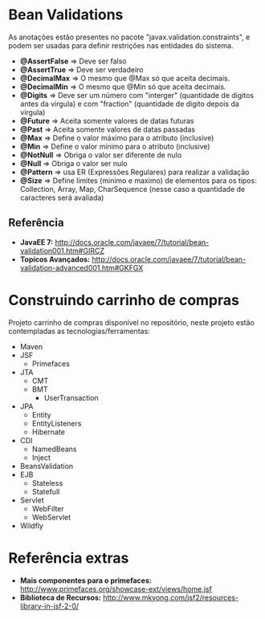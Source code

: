 # Bean Validations #

As anotações estão presentes no pacote "javax.validation.constraints", e podem ser usadas para definir restrições nas entidades do sistema.

  * **@AssertFalse** => Deve ser falso
  * **@AssertTrue** => Deve ser verdadeiro
  * **@DecimalMax** => O mesmo que @Max só que aceita decimais.
  * **@DecimalMin** => O mesmo que @Min só que aceita decimais.
  * **@Digits** => Deve ser um número com "interger" (quantidade de digitos antes da virgula) e com "fraction" (quantidade de digito depois da virgula)
  * **@Future** => Aceita somente valores de datas futuras
  * **@Past** => Aceita somente valores de datas passadas
  * **@Max** => Define o valor máximo para o atributo (inclusive)
  * **@Min** => Define o valor mínimo para o atributo (inclusive)
  * **@NotNull** => Obriga o valor ser diferente de nulo
  * **@Null** => Obriga o valor ser nulo
  * **@Pattern** => usa ER (Expressões Regulares) para realizar a validação
  * **@Size** => Define limites (minimo e maximo) de elementos para os tipos: Collection, Array, Map, CharSequence (nesse caso a quantidade de caracteres será avaliada)

## Referência ##
  * **JavaEE 7:** http://docs.oracle.com/javaee/7/tutorial/bean-validation001.htm#GIRCZ
  * **Topicos Avançados:** http://docs.oracle.com/javaee/7/tutorial/bean-validation-advanced001.htm#GKFGX

# Construindo carrinho de compras #

Projeto carrinho de compras disponível no repositório, neste projeto estão contempladas as tecnologias/ferramentas:

  * Maven
  * JSF
    * Primefaces
  * JTA
    * CMT
    * BMT
      * UserTransaction
  * JPA
    * Entity
    * EntityListeners
    * Hibernate
  * CDI
    * NamedBeans
    * Inject
  * BeansValidation
  * EJB
    * Stateless
    * Statefull
  * Servlet
    * WebFilter
    * WebServlet
  * Wildfly

# Referência extras #
  * **Mais componentes para o primefaces:** http://www.primefaces.org/showcase-ext/views/home.jsf
  * **Biblioteca de Recursos:** http://www.mkyong.com/jsf2/resources-library-in-jsf-2-0/